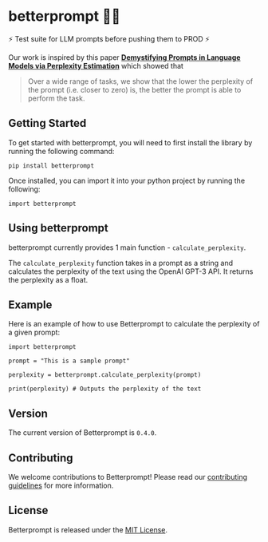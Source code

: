 # betterprompt 🧪🔬

⚡ Test suite for LLM prompts before pushing them to PROD ⚡

Our work is inspired by this paper [**Demystifying Prompts in Language Models via Perplexity Estimation**](https://arxiv.org/pdf/2212.04037.pdf) which showed that 

>Over a wide range of tasks, we show that the lower the perplexity of the prompt (i.e. closer to zero) is, the better the prompt is able to perform the task.


## Getting Started 

To get started with betterprompt, you will need to first install the library by running the following command:

`pip install betterprompt`

Once installed, you can import it into your python project by running the following:

`import betterprompt`

## Using betterprompt

betterprompt currently provides 1 main function - `calculate_perplexity`. 

The `calculate_perplexity` function takes in a prompt as a string and calculates the perplexity of the text using the OpenAI GPT-3 API. It returns the perplexity as a float. 

## Example

Here is an example of how to use Betterprompt to calculate the perplexity of a given prompt:

```
import betterprompt

prompt = "This is a sample prompt"

perplexity = betterprompt.calculate_perplexity(prompt)

print(perplexity) # Outputs the perplexity of the text
```

## Version

The current version of Betterprompt is `0.4.0`. 

## Contributing

We welcome contributions to Betterprompt! Please read our [contributing guidelines](https://github.com/betterprompt/readme/blob/master/CONTRIBUTING.md) for more information. 

## License

Betterprompt is released under the [MIT License](https://github.com/betterprompt/readme/blob/master/LICENSE).
